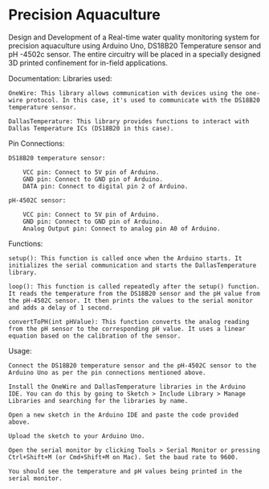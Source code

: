 # Precision Aquaculture
Design and Development of a Real-time water quality monitoring system for precision aquaculture using Arduino Uno, DS18B20 Temperature sensor and pH -4502c sensor. The entire circuitry will be placed in a specially designed 3D printed confinement for in-field applications. 

Documentation:
Libraries used:

    OneWire: This library allows communication with devices using the one-wire protocol. In this case, it's used to communicate with the DS18B20 temperature sensor.
    
    DallasTemperature: This library provides functions to interact with Dallas Temperature ICs (DS18B20 in this case).

Pin Connections:

    DS18B20 temperature sensor:
    
        VCC pin: Connect to 5V pin of Arduino.
        GND pin: Connect to GND pin of Arduino.
        DATA pin: Connect to digital pin 2 of Arduino.

    pH-4502C sensor:
    
        VCC pin: Connect to 5V pin of Arduino.
        GND pin: Connect to GND pin of Arduino.
        Analog Output pin: Connect to analog pin A0 of Arduino.

Functions:

    setup(): This function is called once when the Arduino starts. It initializes the serial communication and starts the DallasTemperature library.

    loop(): This function is called repeatedly after the setup() function. It reads the temperature from the DS18B20 sensor and the pH value from the pH-4502C sensor. It then prints the values to the serial monitor and adds a delay of 1 second.

    convertToPH(int pHValue): This function converts the analog reading from the pH sensor to the corresponding pH value. It uses a linear equation based on the calibration of the sensor.

Usage:

    Connect the DS18B20 temperature sensor and the pH-4502C sensor to the Arduino Uno as per the pin connections mentioned above.

    Install the OneWire and DallasTemperature libraries in the Arduino IDE. You can do this by going to Sketch > Include Library > Manage Libraries and searching for the libraries by name.

    Open a new sketch in the Arduino IDE and paste the code provided above.

    Upload the sketch to your Arduino Uno.

    Open the serial monitor by clicking Tools > Serial Monitor or pressing Ctrl+Shift+M (or Cmd+Shift+M on Mac). Set the baud rate to 9600.

    You should see the temperature and pH values being printed in the serial monitor.

